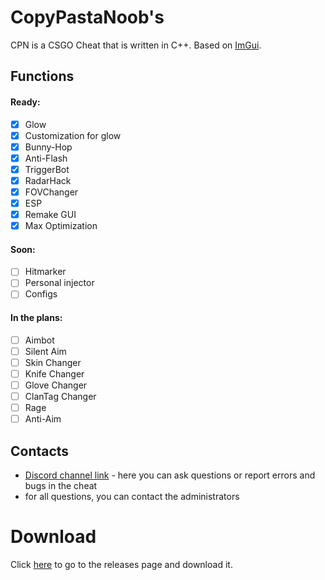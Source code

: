 # CopyPastaNoob's
CPN is a CSGO Cheat that is written in C++. Based on [ImGui](https://github.com/ocornut/imgui).

## Functions
 #### Ready:
  - [x] Glow
  - [x] Customization for glow
  - [x] Bunny-Hop
  - [x] Anti-Flash
  - [x] TriggerBot
  - [x] RadarHack
  - [x] FOVChanger
  - [X] ESP
  - [X] Remake GUI
  - [X] Max Optimization
 
 #### Soon:
  - [ ] Hitmarker
  - [ ] Personal injector
  - [ ] Configs
  
 #### In the plans:
  - [ ] Aimbot
  - [ ] Silent Aim
  - [ ] Skin Changer
  - [ ] Knife Changer
  - [ ] Glove Changer
  - [ ] ClanTag Changer
  - [ ] Rage
  - [ ] Anti-Aim
  
  ## Contacts
  - [Discord channel link](https://discord.gg/vDexdDE) - here you can ask questions or report errors and bugs in the cheat
  - for all questions, you can contact the administrators

  # Download
  Click [here](https://github.com/KisSsArt/CPN/releases) to go to the releases page and download it.
